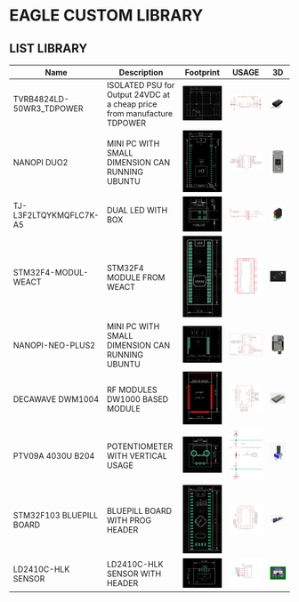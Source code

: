 # EAGLE CUSTOM LIBRARY

## LIST LIBRARY
Name | Description | Footprint | USAGE | 3D
---- | ----------- | ------- | ------- | -------
TVRB4824LD-50WR3_TDPOWER | ISOLATED PSU for Output 24VDC at a cheap price from manufacture TDPOWER | <img src="DOC/TVRB4824LD-50WR3_FOOTPRINT.png"> | <img src="DOC/TVRB4824LD-50WR3_EXAMPLE.png">  | <img src="DOC/TVRB4824LV-50WR3_3D.png">
NANOPI DUO2 | MINI PC WITH SMALL DIMENSION CAN RUNNING UBUNTU | <img src="DOC/NANOPI-DUO2_FOOTPRINT.png"> | <img src="DOC/NANOPI-DUO2_EXAMPLE.png">  | <img src="DOC/NANOPI-DUO2_3D.png">
TJ-L3F2LTQYKMQFLC7K-A5 | DUAL LED WITH BOX | <img src="DOC/TJ-L3F2LTQYKMQFLC7K-A5_FOOTPRINT.png"> | <img src="DOC/TJ-L3F2LTQYKMQFLC7K-A5_EXAMPLE.png">  | <img src="DOC/TJ-L3F2LTQYKMQFLC7K-A5_3D.png">
STM32F4-MODUL-WEACT| STM32F4 MODULE FROM WEACT | <img src="DOC/STM32F4-MODUL-WEACT_FOOTPRINT.png"> | <img src="DOC/STM32F4-MODUL-WEACT_EXAMPLE.png">  | <img src="DOC/STM32F4-MODUL-WEACT_3D.png">
NANOPI-NEO-PLUS2| MINI PC WITH SMALL DIMENSION CAN RUNNING UBUNTU | <img src="DOC/NANOPI-NEO-PLUS2_FOOTPRINT.png"> | <img src="DOC/NANOPI-NEO-PLUS2_EXAMPLE.png">  | <img src="DOC/NANOPI-NEO-PLUS2_3D.png">
DECAWAVE DWM1004| RF MODULES DW1000 BASED MODULE | <img src="DOC/DECAWAVE-DWM1004_FOOTPRINT.png"> | <img src="DOC/DECAWAVE-DWM1004_EXAMPLE.png">  | <img src="DOC/DECAWAVE-DWM1004_3D.png">
PTV09A 4030U B204| POTENTIOMETER WITH VERTICAL USAGE | <img src="DOC/PTV09A-4030U-B204_FOOTPRINT.png"> | <img src="DOC/PTV09A-4030U-B204_EXAMPLE.png">  | <img src="DOC/PTV09A-4030U-B204_3D.png">
STM32F103 BLUEPILL BOARD| BLUEPILL BOARD WITH PROG HEADER | <img src="DOC/STM32F103-BLUEPILL-BOARD_FOOTPRINT.png"> | <img src="DOC/STM32F103-BLUEPILL-BOARD_EXAMPLE.png">  | <img src="DOC/STM32F103-BLUEPILL-BOARD_3D.png">
LD2410C-HLK SENSOR| LD2410C-HLK SENSOR WITH HEADER | <img src="DOC/LD2410C-HLK-FOOTPRINT.png"> | <img src="DOC/LD2410C-HLK-EXAMPLE.png">  | <img src="DOC/LD2410C-HLK-3D.png">